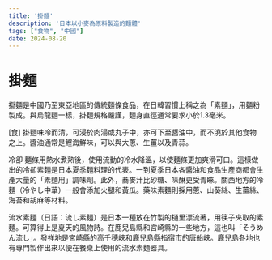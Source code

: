 ```yaml
---
title: '掛麵'
description: '日本以小麥為原料製造的麵體'
tags: ["食物", "中國"]
date: 2024-08-20
---
```


# 掛麵

掛麵是中國乃至東亞地區的傳統麵條食品，在日韓習慣上稱之為「素麵」，用麵粉製成。與烏龍麵一樣，掛麵規格嚴謹，麵身直徑通常要求小於1.3毫米。


[食]
掛麵味冷而清，可浸於肉湯或丸子中，亦可下至醬油中，而不澆於其他食物之上。醬油通常是鰹海鮮味，可以與大蔥、生薑以及青蒜。

冷卻
麵條用熱水煮熟後，使用流動的冷水降溫，以使麵條更加爽滑可口。這樣做出的冷卻素麵是日本夏季麵料理的代表。一到夏季日本各醬油和食品生產商都會生產大量的「素麵用」調味劑。此外，蕎麥汁比砂糖、味醂更受青睞。關西地方的冷麵（冷やし中華）一般會添加火腿和黃瓜。藥味素麵則採用蔥、山葵絲、生薑絲、海苔和胡麻等材料。

流水素麵（日語：流し素麺）是日本一種放在竹製的樋里漂流著，用筷子夾取的素麵。可算得上是夏天的風物詩。在鹿兒島縣和宮崎縣的一些地方，這也叫「そうめん流し」。發祥地是宮崎縣的高千穂峽和鹿兒島縣指宿市的唐船峽。鹿兒島各地也有專門製作出來以便在餐桌上使用的流水素麵器具。